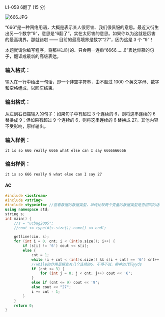 L1-058 6翻了 (15 分)

![666.JPG](https://images.ptausercontent.com/f490fec2-60be-4f14-87fc-a8cd26cb2b33.JPG)

“666”是一种网络用语，大概是表示某人很厉害、我们很佩服的意思。最近又衍生出另一个数字“9”，意思是“6翻了”，实在太厉害的意思。如果你以为这就是厉害的最高境界，那就错啦 —— 目前的最高境界是数字“27”，因为这是 3 个 “9”！

本题就请你编写程序，将那些过时的、只会用一连串“6666……6”表达仰慕的句子，翻译成最新的高级表达。

### 输入格式：

输入在一行中给出一句话，即一个非空字符串，由不超过 1000 个英文字母、数字和空格组成，以回车结束。

### 输出格式：

从左到右扫描输入的句子：如果句子中有超过 3 个连续的 6，则将这串连续的 6 替换成 9；但如果有超过 9 个连续的 6，则将这串连续的 6 替换成 27。其他内容不受影响，原样输出。

### 输入样例：

```in
it is so 666 really 6666 what else can I say 6666666666
```

### 输出样例：

```out
it is so 666 really 9 what else can I say 27
```



#### AC

```c++
#include <iostream>
#include <string>
#include <typeinfo>	//查看数据的数据类型，单纯比较两个变量的数据类型是否相同的话就不用引用该头文件了
using namespace std;
string s;
int main() {
	//s = "ucbug2005";
	//cout << typeid(s.size()).name() << endl;

	getline(cin, s);
	for (int i = 0, cnt; i < (int)s.size(); i++) {
		if (s[i] != '6') cout << s[i];
		else {
			cnt = 1;
			while (i + cnt < (int)s.size() && s[i + cnt] == '6') cnt++;
			//while的作用是探查有几个连续的6，不得不说，柳神的代码yyds
			if (cnt <= 3) {
				for (int j = 0; j < cnt; j++) cout << '6';
			}
			else if (cnt <= 9) cout << '9';
			else cout << "27";
			i += cnt - 1;
		}
	}
	return 0;
}
```

